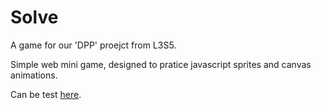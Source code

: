 # Solve

A game for our 'DPP' proejct from L3S5.

Simple web mini game, designed to pratice javascript sprites and canvas animations.

Can be test [here](https://scotow.com/solve).
